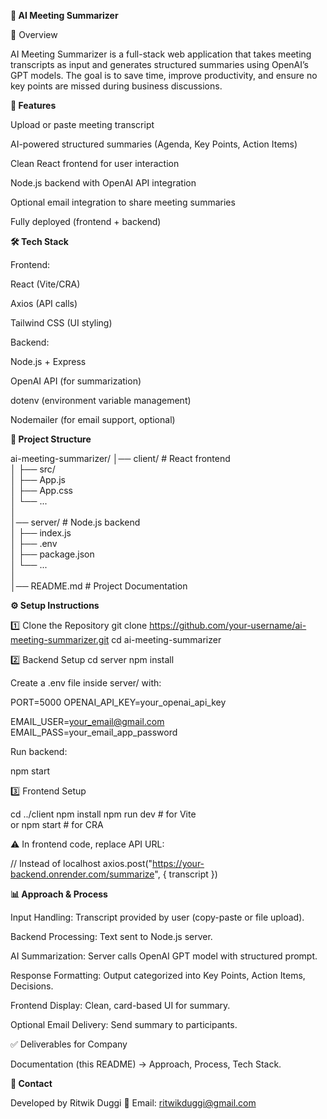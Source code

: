 ****📝 AI Meeting Summarizer****

📌 Overview

AI Meeting Summarizer is a full-stack web application that takes meeting transcripts as input and generates structured summaries using OpenAI’s GPT models.
The goal is to save time, improve productivity, and ensure no key points are missed during business discussions.

**🚀 Features**

Upload or paste meeting transcript

AI-powered structured summaries (Agenda, Key Points, Action Items)

Clean React frontend for user interaction

Node.js backend with OpenAI API integration

Optional email integration to share meeting summaries

Fully deployed (frontend + backend)

**🛠️ Tech Stack**

Frontend:

React (Vite/CRA)

Axios (API calls)

Tailwind CSS (UI styling)

Backend:

Node.js + Express

OpenAI API (for summarization)

dotenv (environment variable management)

Nodemailer (for email support, optional)



**📂 Project Structure**

ai-meeting-summarizer/
│── client/             # React frontend  
│   ├── src/  
│   ├── App.js  
│   ├── App.css  
│   └── ...  
│  
│── server/             # Node.js backend  
│   ├── index.js  
│   ├── .env  
│   ├── package.json  
│   └── ...  
│  
│── README.md           # Project Documentation  

**⚙️ Setup Instructions**

1️⃣ Clone the Repository
git clone https://github.com/your-username/ai-meeting-summarizer.git
cd ai-meeting-summarizer

2️⃣ Backend Setup
cd server
npm install


Create a .env file inside server/ with:

PORT=5000
OPENAI_API_KEY=your_openai_api_key

EMAIL_USER=your_email@gmail.com
EMAIL_PASS=your_email_app_password


Run backend:

npm start

3️⃣ Frontend Setup

cd ../client
npm install
npm run dev   # for Vite  
or
npm start     # for CRA


⚠️ In frontend code, replace API URL:

// Instead of localhost
axios.post("https://your-backend.onrender.com/summarize", { transcript })

**📊 Approach & Process**

Input Handling: Transcript provided by user (copy-paste or file upload).

Backend Processing: Text sent to Node.js server.

AI Summarization: Server calls OpenAI GPT model with structured prompt.

Response Formatting: Output categorized into Key Points, Action Items, Decisions.

Frontend Display: Clean, card-based UI for summary.

Optional Email Delivery: Send summary to participants.

✅ Deliverables for Company

Documentation (this README) → Approach, Process, Tech Stack.

**📧 Contact**

Developed by Ritwik Duggi
📩 Email: ritwikduggi@gmail.com
